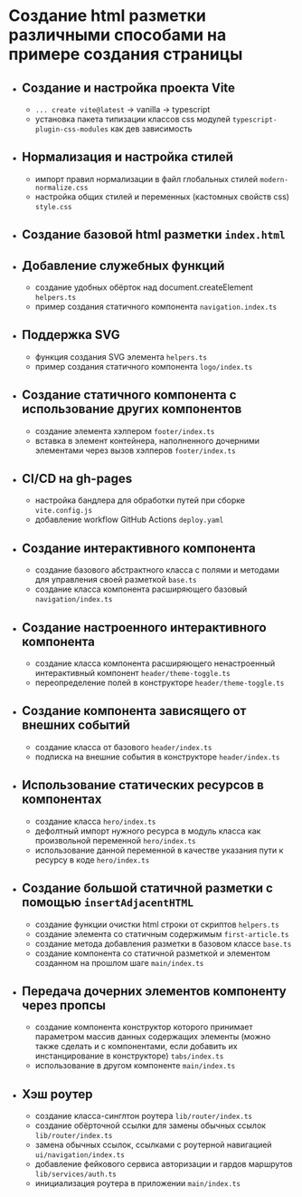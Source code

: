 # Создание html разметки различными способами на примере создания страницы

- ## Создание и настройка проекта Vite

  - `... create vite@latest` -> vanilla -> typescript
  - установка пакета типизации классов css модулей `typescript-plugin-css-modules` как дев зависимость

- ## Нормализация и настройка стилей

  - импорт правил нормализации в файл глобальных стилей `modern-normalize.css`
  - настройка общих стилей и переменных (кастомных свойств css) `style.css`

- ## Создание базовой html разметки `index.html`

- ## Добавление служебных функций

  - создание удобных обёрток над document.createElement `helpers.ts`
  - пример создания статичного компонента `navigation.index.ts`

- ## Поддержка SVG

  - функция создания SVG элемента `helpers.ts`
  - пример создания статичного компонента `logo/index.ts`

- ## Создание статичного компонента с использование других компонентов

  - создание элемента хэлпером `footer/index.ts`
  - вставка в элемент контейнера, наполненного дочерними элементами через вызов хэлперов `footer/index.ts`

- ## CI/CD на gh-pages

  - настройка бандлера для обработки путей при сборке `vite.config.js`
  - добавление workflow GitHub Actions `deploy.yaml`

- ## Создание интерактивного компонента

  - создание базового абстрактного класса с полями и методами для управления своей разметкой `base.ts`
  - создание класса компонента расширяющего базовый `navigation/index.ts`

- ## Создание настроенного интерактивного компонента

  - создание класса компонента расширяющего ненастроенный интерактивный компонент `header/theme-toggle.ts`
  - переопределение полей в конструкторе `header/theme-toggle.ts`

- ## Создание компонента зависящего от внешних событий

  - создание класса от базового `header/index.ts`
  - подписка на внешние события в конструкторе `header/index.ts`

- ## Использование статических ресурсов в компонентах

  - создание класса `hero/index.ts`
  - дефолтный импорт нужного ресурса в модуль класса как произвольной переменной `hero/index.ts`
  - использование данной переменной в качестве указания пути к ресурсу в коде `hero/index.ts`

- ## Создание большой статичной разметки с помощью `insertAdjacentHTML`

  - создание функции очистки html строки от скриптов `helpers.ts`
  - создание элемента со статичным содержимым `first-article.ts`
  - создание метода добавления разметки в базовом классе `base.ts`
  - создание компонента со статичной разметкой и элементом созданном на прошлом шаге `main/index.ts`

- ## Передача дочерних элементов компоненту через пропсы

  - создание компонента конструктор которого принимает параметром массив данных содержащих элементы (можно также сделать и с компонентами, если добавить их инстанцирование в конструкторе) `tabs/index.ts`
  - использование в другом компоненте `main/index.ts`

- ## Хэш роутер

  - создание класса-синглтон роутера `lib/router/index.ts`
  - создание обёрточной ссылки для замены обычных ссылок `lib/router/index.ts`
  - замена обычных ссылок, ссылками с роутерной навигацией `ui/navigation/index.ts`
  - добавление фейкового сервиса авторизации и гардов маршрутов `lib/services/auth.ts`
  - инициализация роутера в приложении `main/index.ts`
